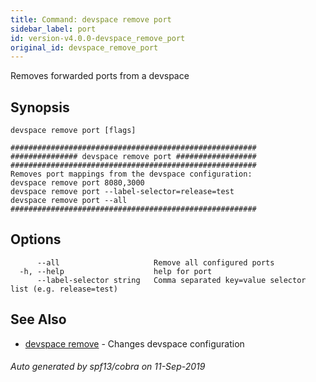 ```yaml
---
title: Command: devspace remove port
sidebar_label: port
id: version-v4.0.0-devspace_remove_port
original_id: devspace_remove_port
---
```



Removes forwarded ports from a devspace

## Synopsis


```
devspace remove port [flags]
```

```
#######################################################
############### devspace remove port ##################
#######################################################
Removes port mappings from the devspace configuration:
devspace remove port 8080,3000
devspace remove port --label-selector=release=test
devspace remove port --all
#######################################################
```
## Options

```
      --all                     Remove all configured ports
  -h, --help                    help for port
      --label-selector string   Comma separated key=value selector list (e.g. release=test)
```

## See Also

* [devspace remove](/docs/cli/commands/devspace_remove)	 - Changes devspace configuration

###### Auto generated by spf13/cobra on 11-Sep-2019
